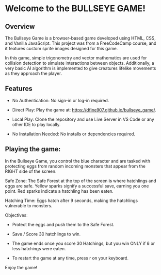 # Welcome to the BULLSEYE GAME!


## Overview

The Bullseye Game is a browser-based game developed using HTML, CSS, and Vanilla JavaScript. This project was from a FreeCodeCamp course, and it features custom sprite images designed for this game.

In this game, simple trigonometry and vector mathematics are used for collision detection to simulate interactions between objects. Additionally, a very basic AI algorithm is implemented to give creatures lifelike movements as they approach the player.

## Features

* No Authentication: No sign-in or log-in required.

* Direct Play: Play the game at: https://dfine907.github.io/bullseye_game/.

* Local Play: Clone the repository and use Live Server in VS Code or any other IDE to play locally.

* No Installation Needed: No installs or dependencies required.


## Playing the game:

In the Bullseye Game, you control the blue character and are tasked with protecting eggs from random incoming monsters that appear from the RIGHT side of the screen.

Safe Zone: The Safe Forest at the top of the screen is where hatchlings and eggs are safe. Yellow sparks signify a successful save, earning you one point. Red sparks indicate a hatchling has been eaten.

Hatching Time: Eggs hatch after 9 seconds, making the hatchlings vulnerable to monsters.


Objectives:

* Protect the eggs and push them to the Safe Forest.

* Save / Score 30 hatchlings to win.

* The game ends once you score 30 Hatchings, but you win ONLY if 6 or less hatchings were eaten.

* To restart the game at any time, press r on your keyboard.



Enjoy the game!